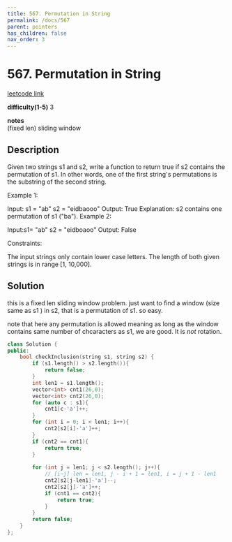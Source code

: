 ```yaml
---
title: 567. Permutation in String
permalink: /docs/567
parent: pointers
has_children: false
nav_order: 3
---
```

# 567. Permutation in String
[leetcode link](https://leetcode.com/problems/permutation-in-string/)

**difficulty(1-5)** 
3

**notes**   
(fixed len) sliding window

## Description
Given two strings s1 and s2, write a function to return true if s2 contains the permutation of s1. In other words, one of the first string's permutations is the substring of the second string.

 

Example 1:

Input: s1 = "ab" s2 = "eidbaooo"
Output: True
Explanation: s2 contains one permutation of s1 ("ba").
Example 2:

Input:s1= "ab" s2 = "eidboaoo"
Output: False
 

Constraints:

The input strings only contain lower case letters.
The length of both given strings is in range [1, 10,000].

## Solution
this is a fixed len sliding window problem. 
just want to find a window (size same as s1 ) in s2, that is a permutation of s1. 
so easy.

note that here any permutation is allowed meaning as long as the window contains same number of chcaracters as s1, we are good. It is *not* rotation.

```c++
class Solution {
public:
    bool checkInclusion(string s1, string s2) {
        if (s1.length() > s2.length()){
            return false;
        }
        int len1 = s1.length();
        vector<int> cnt1(26,0);
        vector<int> cnt2(26,0);
        for (auto c : s1){
            cnt1[c-'a']++;
        }
        for (int i = 0; i < len1; i++){
            cnt2[s2[i]-'a']++;
        }
        if (cnt2 == cnt1){
            return true;
        }
        
        for (int j = len1; j < s2.length(); j++){
            // [i~j] len = len1, j - i + 1 = len1, i = j + 1 - len1
            cnt2[s2[j-len1]-'a']--;
            cnt2[s2[j]-'a']++;
            if (cnt1 == cnt2){
                return true;
            }
        }
        return false;
    }
};
```

<!-- 
Default label
{: .label }

Blue label
{: .label .label-blue }

Stable
{: .label .label-green }

New release
{: .label .label-purple }

Coming soon
{: .label .label-yellow }

Deprecated
{: .label .label-red } -->
